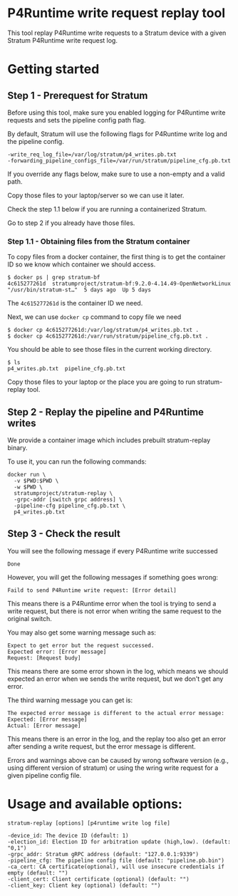 <!--
Copyright 2020-present Open Networking Foundation

SPDX-License-Identifier: Apache-2.0
-->

P4Runtime write request replay tool
====

This tool replay P4Runtime write requests to a Stratum device with a given
Stratum P4Runtime write request log.

# Getting started

## Step 1 - Prerequest for Stratum

Before using this tool, make sure you enabled logging for P4Runtime write requests
and sets the pipeline config path flag.

By default, Stratum will use the following flags for P4Runtime write log and
the pipeline config.

```
-write_req_log_file=/var/log/stratum/p4_writes.pb.txt
-forwarding_pipeline_configs_file=/var/run/stratum/pipeline_cfg.pb.txt
```

If you override any flags below, make sure to use a non-empty and a valid path.

Copy those files to your laptop/server so we can use it later.

Check the step 1.1 below if you are running a containerized Stratum.

Go to step 2 if you already have those files.

### Step 1.1 - Obtaining files from the Stratum container

To copy files from a docker container, the first thing is to get the container
ID so we know which container we should access.

```
$ docker ps | grep stratum-bf
4c615277261d  stratumproject/stratum-bf:9.2.0-4.14.49-OpenNetworkLinux  "/usr/bin/stratum-st…"  5 days ago  Up 5 days
```

The `4c615277261d` is the container ID we need.

Next, we can use `docker cp` command to copy file we need

```
$ docker cp 4c615277261d:/var/log/stratum/p4_writes.pb.txt .
$ docker cp 4c615277261d:/var/run/stratum/pipeline_cfg.pb.txt .
```

You should be able to see those files in the current working directory.

```
$ ls
p4_writes.pb.txt  pipeline_cfg.pb.txt
```

Copy those files to your laptop or the place you are going to run stratum-replay tool.

## Step 2 - Replay the pipeline and P4Runtime writes

We provide a container image which includes prebuilt stratum-replay binary.

To use it, you can run the following commands:

```
docker run \
  -v $PWD:$PWD \
  -w $PWD \
  stratumproject/stratum-replay \
  -grpc-addr [switch grpc address] \
  -pipeline-cfg pipeline_cfg.pb.txt \
  p4_writes.pb.txt
```

## Step 3 - Check the result

You will see the following message if every P4Runtime write successed

```
Done
```

However, you will get the following messages if something goes wrong:

```
Faild to send P4Runtime write request: [Error detail]
```

This means there is a P4Runtime error when the tool is trying to send a write request,
but there is not error when writing the same request to the original switch.

You may also get some warning message such as:

```
Expect to get error but the request successed.
Expected error: [Error message]
Request: [Request budy]
```

This means there are some error shown in the log, which means we should expected
an error when we sends the write request, but we don't get any error.

The third warning message you can get is:

```
The expected error message is different to the actual error message:
Expected: [Error message]
Actual: [Error message]
```

This means there is an error in the log, and the replay too also get an error
after sending a write request, but the error message is different.

Errors and warnings above can be caused by wrong software version (e.g., using different version of stratum)
or using the wring write request for a given pipeline config file.

# Usage and available options:

`stratum-replay [options] [p4runtime write log file]`

```
-device_id: The device ID (default: 1)
-election_id: Election ID for arbitration update (high,low). (default: "0,1")
-grpc_addr: Stratum gRPC address (default: "127.0.0.1:9339")
-pipeline_cfg: The pipeline config file (default: "pipeline.pb.bin")
-ca_cert: CA certificate(optional), will use insecure credentials if empty (default: "")
-client_cert: Client certificate (optional) (default: "")
-client_key: Client key (optional) (default: "")
```
